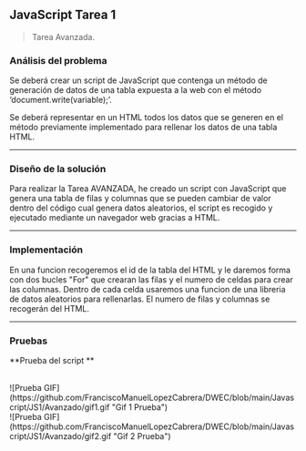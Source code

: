 ## JavaScript Tarea 1

> Tarea Avanzada.

###  Análisis del problema

Se deberá crear un script de JavaScript que contenga un método de generación de datos de una tabla expuesta a la web con el método ‘document.write(variable);’.

Se deberá representar en un HTML todos los datos que se generen en el método previamente implementado para rellenar los datos de una tabla HTML.

---

###  Diseño de la solución

Para realizar la Tarea AVANZADA, he creado un script con JavaScript que genera una tabla de filas y columnas que se pueden
 cambiar de valor dentro del código cual genera datos aleatorios, el script es recogido y ejecutado mediante un navegador web gracias a HTML.

---

### Implementación

En una funcion  recogeremos el id de la tabla del HTML y le daremos forma con dos bucles "For" que crearan las filas y el numero de celdas para crear las columnas. Dentro de cada celda usaremos una funcion de una libreria de datos aleatorios para rellenarlas. El numero de filas y columnas se recogerán del HTML.

---
###  Pruebas

**Prueba del script **

<br/>
![Prueba GIF](https://github.com/FranciscoManuelLopezCabrera/DWEC/blob/main/Javascript/JS1/Avanzado/gif1.gif "Gif 1 Prueba")
<br/>
![Prueba GIF](https://github.com/FranciscoManuelLopezCabrera/DWEC/blob/main/Javascript/JS1/Avanzado/gif2.gif "Gif 2 Prueba")


